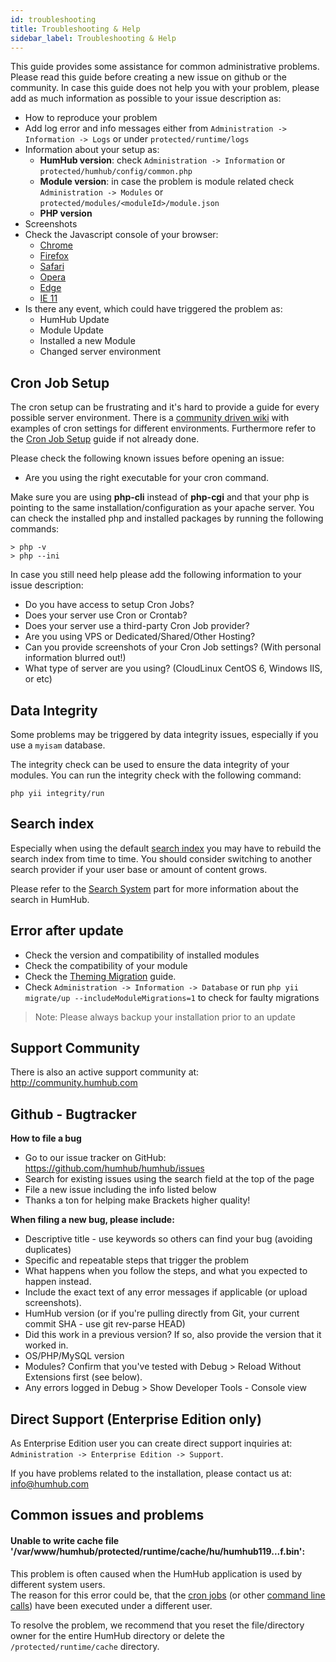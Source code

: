 ```yaml
---
id: troubleshooting
title: Troubleshooting & Help
sidebar_label: Troubleshooting & Help
---
```


This guide provides some assistance for common administrative problems. Please read this guide before creating a new
issue on github or the community. In case this guide does not help you with your problem, please add as much
information as possible to your issue description as:

- How to reproduce your problem
- Add log error and info messages either from `Administration -> Information -> Logs` or under `protected/runtime/logs`
- Information about your setup as:
  - **HumHub version**: check `Administration -> Information` or `protected/humhub/config/common.php` 
  - **Module version**: in case the problem is module related check `Administration -> Modules` or `protected/modules/<moduleId>/module.json`
  - **PHP version**
- Screenshots
- Check the Javascript console of your browser: 
  - [Chrome](https://developers.google.com/web/tools/chrome-devtools/console/)
  - [Firefox](https://developer.mozilla.org/en-US/docs/Tools/Web_Console/Opening_the_Web_Console)
  - [Safari](https://developer.apple.com/library/archive/documentation/NetworkingInternetWeb/Conceptual/Web_Inspector_Tutorial/EnableWebInspector/EnableWebInspector.html)
  - [Opera](https://dev.opera.com/extensions/testing/)
  - [Edge](https://docs.microsoft.com/en-us/microsoft-edge/devtools-guide/console)
  - [IE 11](https://msdn.microsoft.com/en-us/library/hh968260(v=vs.85).aspx)
 - Is there any event, which could have triggered the problem as:
   - HumHub Update
   - Module Update
   - Installed a new Module
   - Changed server environment

Cron Job Setup
----------------------------------------

The cron setup can be frustrating and it's hard to provide a guide for every possible server environment. There is a
[community driven wiki](https://community.humhub.com/s/installation-and-setup/wiki/page/view?title=Cron+Job+Setup) with
examples of cron settings for different environments. Furthermore refer to the [Cron Job Setup](cron-jobs.md) guide if not already done.

Please check the following known issues before opening an issue:

- Are you using the right executable for your cron command.

Make sure you are using **php-cli** instead of **php-cgi** and that your php is pointing to the same installation/configuration
as your apache server. You can check the installed php and installed packages by running the following commands:

```
> php -v
> php --ini
```

In case you still need help please add the following information to your issue description:

- Do you have access to setup Cron Jobs?
- Does your server use Cron or Crontab?
- Does your server use a third-party Cron Job provider?
- Are you using VPS or Dedicated/Shared/Other Hosting?
- Can you provide screenshots of your Cron Job settings? (With personal information blurred out!)
- What type of server are you using? (CloudLinux CentOS 6, Windows IIS, or etc)

Data Integrity
-----------------------------------------

Some problems may be triggered by data integrity issues, especially if you use a `myisam` database.

The integrity check can be used to ensure the data integrity of your modules.
You can run the integrity check with the following command:

```
php yii integrity/run
```

Search index
-----------------------------------------

Especially when using the default [search index](search.md) you may have to rebuild the search index from time to time.
You should consider switching to another search provider if your user base or amount of content grows.

Please refer to the [Search System](search.md) part for more information about the search in HumHub.

Error after update
-----------------------------------------

- Check the version and compatibility of installed modules
- Check the compatibility of your module
- Check the [Theming Migration](../theme/migrate.md) guide.
- Check `Administration -> Information -> Database` or run `php yii migrate/up --includeModuleMigrations=1` to check for faulty migrations

> Note: Please always backup your installation prior to an update

Support Community
-----------------

There is also an active support community at: http://community.humhub.com


Github - Bugtracker
-------------------

**How to file a bug**
- Go to our issue tracker on GitHub: https://github.com/humhub/humhub/issues
- Search for existing issues using the search field at the top of the page
- File a new issue including the info listed below
- Thanks a ton for helping make Brackets higher quality!

**When filing a new bug, please include:**

- Descriptive title - use keywords so others can find your bug (avoiding duplicates)
- Specific and repeatable steps that trigger the problem
- What happens when you follow the steps, and what you expected to happen instead.
- Include the exact text of any error messages if applicable (or upload screenshots).
- HumHub version (or if you're pulling directly from Git, your current commit SHA - use git rev-parse HEAD)
- Did this work in a previous version? If so, also provide the version that it worked in.
- OS/PHP/MySQL version
- Modules? Confirm that you've tested with Debug > Reload Without Extensions first (see below).
- Any errors logged in Debug > Show Developer Tools - Console view

Direct Support (Enterprise Edition only)
----------------------------------------

As Enterprise Edition user you can create direct support inquiries at: 
`Administration -> Enterprise Edition -> Support`.

If you have problems related to the installation, please contact us at: info@humhub.com

Common issues and problems
--------------------------

#### Unable to write cache file '/var/www/humhub/protected/runtime/cache/hu/humhub119...f.bin':

This problem is often caused when the HumHub application is used by different system users.  
The reason for this error could be, that the [cron jobs](installation.md#cronjobs) (or other [command line calls](console.md)) have been executed under a different user.

To resolve the problem, we recommend that you reset the file/directory owner for the entire HumHub directory or delete the ``/protected/runtime/cache`` directory. 